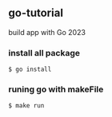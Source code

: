 ## go-tutorial

build app with Go 2023

### install all package

`$ go install`

### runing go with makeFile

`$ make run`
